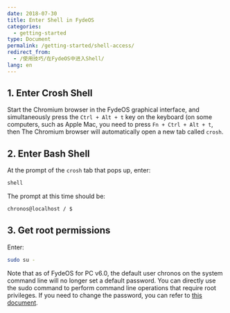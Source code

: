 ```yaml
---
date: 2018-07-30
title: Enter Shell in FydeOS
categories:
  - getting-started
type: Document
permalink: /getting-started/shell-access/
redirect_from:
  - /使用技巧/在FydeOS中进入Shell/
lang: en
---
```


## 1. Enter Crosh Shell

Start the Chromium browser in the FydeOS graphical interface, and simultaneously press the `Ctrl + Alt + t` key on the keyboard (on some computers, such as Apple Mac, you need to press `Fn + Ctrl + Alt + t`, then The Chromium browser will automatically open a new tab called `crosh`.


## 2. Enter Bash Shell

At the prompt of the `crosh` tab that pops up, enter:
```bash
shell
```
The prompt at this time should be:

```bash
chronos@localhost / $
```


## 3. Get root permissions

Enter:

```bash
sudo su -
```
Note that as of FydeOS for PC v6.0, the default user chronos on the system command line will no longer set a default password. You can directly use the sudo command to perform command line operations that require root privileges. If you need to change the password, you can refer to [this document](/en/recipes/chronos-password/).
